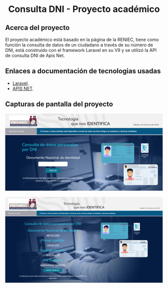 <h1 align="center">Consulta DNI - Proyecto académico</h1>

## Acerca del proyecto
El proyecto académico está basado en la página de la RENIEC, tiene como función la consulta de datos de un ciudadano a través de su número de DNI, está construido con el framework Laravel en su V9 y se utilizó la API de consulta DNI de Apis Net.

## Enlaces a documentación de tecnologias usadas

- [Laravel](https://laravel.com/docs/10.x).
- [APIS NET](https://apis.net.pe/consultar-dni-ruc.html).

## Capturas de pantalla del proyecto

<img src="./public/consulta-dni-home-capture.png" /><br><br>
<img src="./public/consulta-dni-result-capture.png" />
